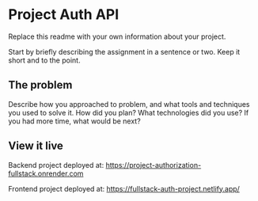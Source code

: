# Project Auth API

Replace this readme with your own information about your project.

Start by briefly describing the assignment in a sentence or two. Keep it short and to the point.

## The problem

Describe how you approached to problem, and what tools and techniques you used to solve it. How did you plan? What technologies did you use? If you had more time, what would be next?

## View it live

Backend project deployed at: https://project-authorization-fullstack.onrender.com

Frontend project deployed at: https://fullstack-auth-project.netlify.app/
